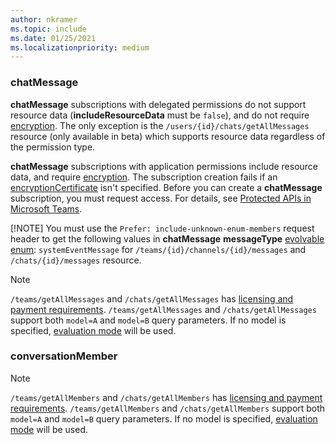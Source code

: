 ```yaml
---
author: nkramer
ms.topic: include
ms.date: 01/25/2021
ms.localizationpriority: medium
---
```


<!-- markdownlint-disable MD041-->

### chatMessage

**chatMessage** subscriptions with delegated permissions do not support resource data (**includeResourceData** must be `false`), and do not require [encryption](/graph/webhooks-with-resource-data). The only exception is the `/users/{id}/chats/getAllMessages` resource (only available in beta) which supports resource data regardless of the permission type.

**chatMessage** subscriptions with application permissions include resource data, and require [encryption](/graph/webhooks-with-resource-data). The subscription creation fails if an [encryptionCertificate](/graph/api/resources/subscription) isn't specified. Before you can create a **chatMessage** subscription, you must request access. For details, see [Protected APIs in Microsoft Teams](/graph/teams-protected-apis).

[!NOTE]
You must use the `Prefer: include-unknown-enum-members` request header to get the following values in **chatMessage** **messageType** [evolvable enum](/graph/best-practices-concept#handling-future-members-in-evolvable-enumerations): `systemEventMessage` for `/teams/{id}/channels/{id}/messages` and `/chats/{id}/messages` resource.

> [!NOTE]
>`/teams/getAllMessages` and `/chats/getAllMessages` has [licensing and payment requirements](/graph/teams-licenses).
> `/teams/getAllMessages` and `/chats/getAllMessages` support both `model=A` and `model=B` query parameters.
> If no model is specified, [evaluation mode](/graph/teams-licenses#evaluation-mode-default-requirements) will be used.

### conversationMember

> [!NOTE]
>`/teams/getAllMembers` and `/chats/getAllMembers` has [licensing and payment requirements](/graph/teams-licenses).
> `/teams/getAllMembers` and `/chats/getAllMembers` support both `model=A` and `model=B` query parameters.
> If no model is specified, [evaluation mode](/graph/teams-licenses#evaluation-mode-default-requirements) will be used.